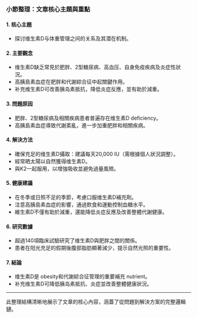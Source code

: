 ### 小節整理：文章核心主題與重點

#### 1. 核心主題  
- 探讨维生素D与体重管理之间的关系及其潜在机制。

#### 2. 主要觀念  
- 维生素D缺乏常見於肥胖、2型糖尿病、高血压、自身免疫疾病及炎症性狀況。
- 高胰島素血症在肥胖和代謝綜合征中起關鍵作用。
- 补充维生素D可改善胰岛素抵抗，降低炎症反應，並有助於減重。

#### 3. 問題原因  
- 肥胖、2型糖尿病及相關疾病患者普遍存在维生素D deficiency。
- 高胰島素血症導致代謝紊亂，進一步加重肥胖和相關疾病。

#### 4. 解決方法  
- 確保充足的维生素D攝取：建議每天20,000 IU（需根據個人狀況調整）。
- 經常晒太陽以自然獲得维生素D。
- 與K2一起服用，以增強吸收並避免過量風險。

#### 5. 健康建議  
- 在冬季或日照不足的季節，考慮口服维生素D補充劑。
- 注意高胰島素血症的影響，通過飲食和運動控制血糖水平。
- 維生素D不僅有助於減重，還能降低炎症反應及改善整體代謝健康。

#### 6. 研究數據  
- 超過140項臨床試驗研究了维生素D與肥胖之間的關係。
- 患者在阳光充足的假期後腹部脂肪顯著減少，提示自然光照的重要性。

#### 7. 結論  
- 维生素D是 obesity和代謝綜合征管理的重要補充 nutrient。
- 补充维生素D可降低胰岛素抵抗、炎症並改善整體健康狀況。

---

此整理結構清晰地展示了文章的核心內容，涵蓋了從問題到解決方案的完整邏輯鏈。